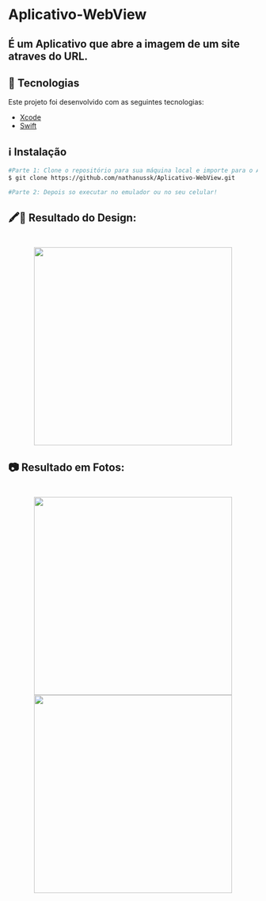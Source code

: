 # Aplicativo-WebView

## É um Aplicativo que abre a imagem de um site atraves do URL.

## :rocket: Tecnologias

Este projeto foi desenvolvido com as seguintes tecnologias:

- [Xcode](https://developer.apple.com/xcode/)
- [Swift](https://developer.apple.com/swift/)

## :information_source: Instalação

```bash
#Parte 1: Clone o repositório para sua máquina local e importe para o Android Studio,
$ git clone https://github.com/nathanussk/Aplicativo-WebView.git

#Parte 2: Depois so executar no emulador ou no seu celular!

```
## 🖍📐 Resultado do Design:

<h1 align="center">

<img src="https://user-images.githubusercontent.com/53570115/123141763-1bce7a00-d42f-11eb-9933-d40e905d96a3.png"
    height="400">

</h1>

## 📷 Resultado em Fotos:

<h1 align="center">

<img src="https://user-images.githubusercontent.com/53570115/137758047-cebef951-0148-4c59-9d68-c90d8d394011.png"
    height="400">
<img src="https://user-images.githubusercontent.com/53570115/137758059-7c5adb22-99d4-4864-bcea-5e0f945eb876.png"
    height="400">

</h1>
